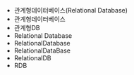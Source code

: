 - 관계형데이터베이스(Relational Database)
- 관계형데이터베이스
- 관계형DB
- Relational Database
- RelationalDatabase
- RelationalDataBase
- RelationalDB
- RDB